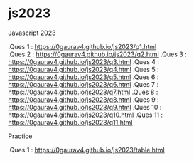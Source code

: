 # js2023
 Javascript 2023

.Ques 1   : https://0gaurav4.github.io/js2023/q1.html   
.Ques 2   : https://0gaurav4.github.io/js2023/q2.html
.Ques 3   : https://0gaurav4.github.io/js2023/q3.html
.Ques 4   : https://0gaurav4.github.io/js2023/q4.html
.Ques 5   : https://0gaurav4.github.io/js2023/q5.html
.Ques 6   : https://0gaurav4.github.io/js2023/q6.html
.Ques 7   : https://0gaurav4.github.io/js2023/q7.html
.Ques 8   : https://0gaurav4.github.io/js2023/q8.html
.Ques 9   : https://0gaurav4.github.io/js2023/q9.html
.Ques 10   : https://0gaurav4.github.io/js2023/q10.html
.Ques 11   : https://0gaurav4.github.io/js2023/q11.html

Practice 

.Ques 1   : https://0gaurav4.github.io/js2023/table.html

